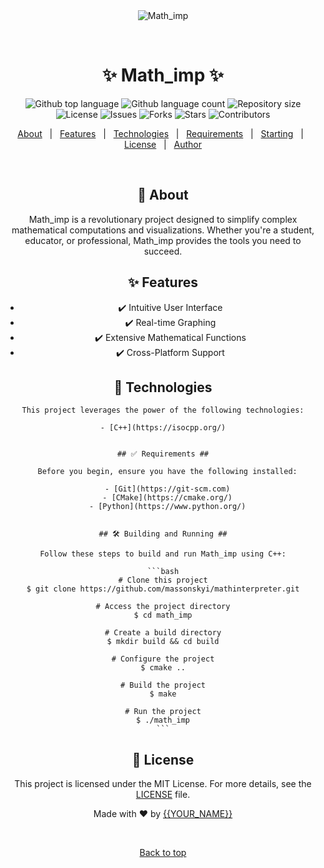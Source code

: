 <div align="center" id="top"> 
  <img src="./.github/app.gif" alt="Math_imp" />

  &#xa0;

  <h1 align="center">✨ Math_imp ✨</h1>

  <p align="center">
    <img alt="Github top language" src="https://img.shields.io/github/languages/top/massonskyi/mathinterpreter?color=56BEB8">
    <img alt="Github language count" src="https://img.shields.io/github/languages/count/massonskyi/mathinterpreter?color=56BEB8">
    <img alt="Repository size" src="https://img.shields.io/github/repo-size/massonskyi/mathinterpreter?color=56BEB8">
    <img alt="License" src="https://img.shields.io/github/license/massonskyi/mathinterpreter?color=56BEB8">
    <img alt="Issues" src="https://img.shields.io/github/issues/massonskyi/mathinterpreter?color=56BEB8">
    <img alt="Forks" src="https://img.shields.io/github/forks/massonskyi/mathinterpreter?color=56BEB8">
    <img alt="Stars" src="https://img.shields.io/github/stars/massonskyi/mathinterpreter?color=56BEB8">
    <img alt="Contributors" src="https://img.shields.io/github/contributors/massonskyi/mathinterpreter?color=56BEB8">
  </p>

  <p align="center">
    <a href="#dart-about">About</a> &#xa0; | &#xa0; 
    <a href="#sparkles-features">Features</a> &#xa0; | &#xa0;
    <a href="#rocket-technologies">Technologies</a> &#xa0; | &#xa0;
    <a href="#white_check_mark-requirements">Requirements</a> &#xa0; | &#xa0;
    <a href="#checkered_flag-starting">Starting</a> &#xa0; | &#xa0;
    <a href="#memo-license">License</a> &#xa0; | &#xa0;
    <a href="https://github.com/massonskyi" target="_blank">Author</a>
  </p>

  <br>

  ## 🎯 About ##

  Math_imp is a revolutionary project designed to simplify complex mathematical computations and visualizations. Whether you're a student, educator, or professional, Math_imp provides the tools you need to succeed.

  ## ✨ Features ##

  - :heavy_check_mark: Intuitive User Interface
  - :heavy_check_mark: Real-time Graphing
  - :heavy_check_mark: Extensive Mathematical Functions
  - :heavy_check_mark: Cross-Platform Support

  ## 🚀 Technologies ##

    This project leverages the power of the following technologies:

    - [C++](https://isocpp.org/)


    ## ✅ Requirements ##

      Before you begin, ensure you have the following installed:

      - [Git](https://git-scm.com)
      - [CMake](https://cmake.org/)
      - [Python](https://www.python.org/)


    ## 🛠️ Building and Running ##

    Follow these steps to build and run Math_imp using C++:

    ```bash
    # Clone this project
    $ git clone https://github.com/massonskyi/mathinterpreter.git

    # Access the project directory
    $ cd math_imp

    # Create a build directory
    $ mkdir build && cd build

    # Configure the project
    $ cmake ..

    # Build the project
    $ make

    # Run the project
    $ ./math_imp
    ```

  ## 📝 License ##

  This project is licensed under the MIT License. For more details, see the [LICENSE](LICENSE.md) file.

  Made with ❤️ by [{{YOUR_NAME}}](https://github.com/massonskyi)

  &#xa0;

  <a href="#top">Back to top</a>

